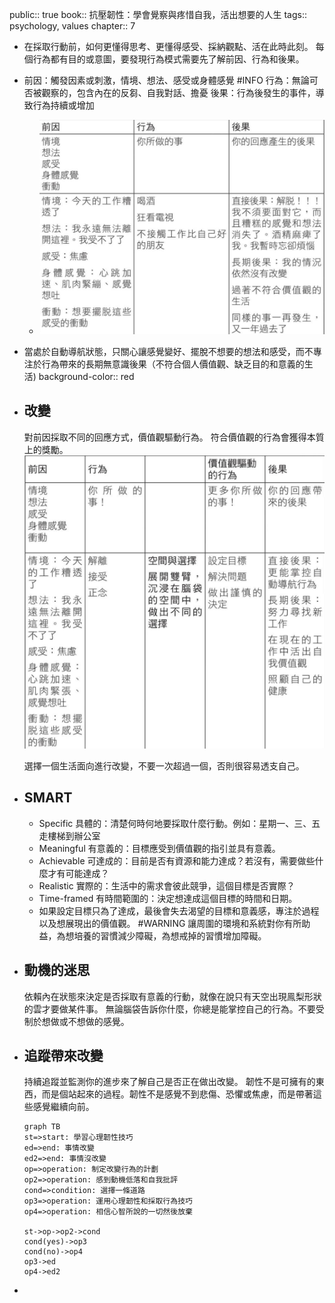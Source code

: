 public:: true
book:: 抗壓韌性：學會覺察與疼惜自我，活出想要的人生
tags:: psychology, values
chapter:: 7

- 在採取行動前，如何更懂得思考、更懂得感受、採納觀點、活在此時此刻。
  每個行為都有目的或意圖，要發現行為模式需要先了解前因、行為和後果。
- 前因：觸發因素或刺激，情境、想法、感受或身體感覺 #INFO 
  行為：無論可否被觀察的，包含內在的反芻、自我對話、擔憂
  後果：行為後發生的事件，導致行為持續或增加
	- ![image.png](../assets/image_1720441025294_0.png)
- 當處於自動導航狀態，只關心讓感覺變好、擺脫不想要的想法和感受，而不專注於行為帶來的長期無意識後果（不符合個人價值觀、缺乏目的和意義的生活)
  background-color:: red
- ## 改變
  對前因採取不同的回應方式，價值觀驅動行為。
  符合價值觀的行為會獲得本質上的獎勵。
  ![image.png](../assets/image_1720441129827_0.png) 
  
  選擇一個生活面向進行改變，不要一次超過一個，否則很容易透支自己。
- ## SMART
	- Specific 具體的：清楚何時何地要採取什麼行動。例如：星期一、三、五走樓梯到辦公室
	- Meaningful 有意義的：目標應受到價值觀的指引並具有意義。
	- Achievable 可達成的：目前是否有資源和能力達成？若沒有，需要做些什麼才有可能達成？
	- Realistic 實際的：生活中的需求會彼此競爭，這個目標是否實際？
	- Time-framed 有時間範圍的：決定想達成這個目標的時間和日期。
	- 如果設定目標只為了達成，最後會失去渴望的目標和意義感，專注於過程以及想展現出的價值觀。 #WARNING 
	  讓周圍的環境和系統對你有所助益，為想培養的習慣減少障礙，為想戒掉的習慣增加障礙。
- ## 動機的迷思
  依賴內在狀態來決定是否採取有意義的行動，就像在說只有天空出現鳯梨形狀的雲才要做某件事。
  無論腦袋告訴你什麼，你總是能掌控自己的行為。不要受制於想做或不想做的感覺。
- ## 追蹤帶來改變
  持續追蹤並監測你的進步來了解自己是否正在做出改變。
  韌性不是可擁有的東西，而是個站起來的過程。韌性不是感覺不到悲傷、恐懼或焦慮，而是帶著這些感覺繼續向前。
  ```mermaid
  graph TB
  st=>start: 學習心理韌性技巧
  ed=>end: 事情改變
  ed2=>end: 事情沒改變
  op=>operation: 制定改變行為的計劃
  op2=>operation: 感到動機低落和自我批評
  cond=>condition: 選擇一條道路
  op3=>operation: 運用心理韌性和採取行為技巧
  op4=>operation: 相信心智所說的一切然後放棄
  
  st->op->op2->cond
  cond(yes)->op3
  cond(no)->op4
  op3->ed
  op4->ed2
  ```
-